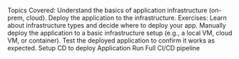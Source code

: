 Topics Covered:
	Understand the basics of application infrastructure (on-prem, cloud).
	Deploy the application to the infrastructure.
Exercises:
	Learn about infrastructure types and decide where to deploy your app.
	Manually deploy the application to a basic infrastructure setup (e.g., a local VM, cloud VM, or container).
	Test the deployed application to confirm it works as expected.
	Setup CD to deploy Application
	Run Full CI/CD pipeline
